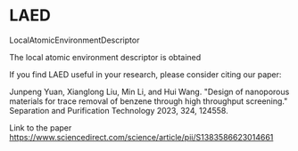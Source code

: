 # LAED

LocalAtomicEnvironmentDescriptor

The local atomic environment descriptor is obtained


If you find LAED useful in your research, please consider citing our paper:

Junpeng Yuan, Xianglong Liu, Min Li, and Hui Wang. "Design of nanoporous materials for trace removal of benzene through high throughput screening." Separation and Purification Technology 2023, 324, 124558.

Link to the paper
https://www.sciencedirect.com/science/article/pii/S1383586623014661
